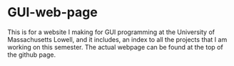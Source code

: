 # GUI-web-page

This is for a website I making for GUI programming at the University of Massachusetts Lowell, and it includes, an index to all the projects that I am working on this semester. The actual webpage can be found at the top of the github page.
